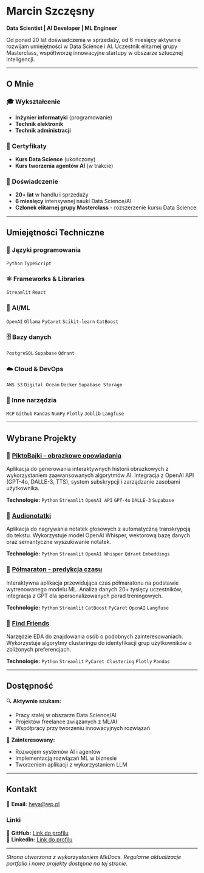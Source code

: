 # Marcin Szczęsny

**Data Scientist | AI Developer | ML Engineer**

Od ponad 20 lat doświadczenia w sprzedaży, od 6 miesięcy aktywnie rozwijam umiejętności w Data Science i AI. Uczestnik elitarnej grupy Masterclass, współtworzę innowacyjne startupy w obszarze sztucznej inteligencji.

---

## O Mnie

### 🎓 Wykształcenie
- **Inżynier informatyki** (programowanie)
- **Technik elektronik**
- **Technik administracji**

### 📜 Certyfikaty
- **Kurs Data Science** (ukończony)
- **Kurs tworzenia agentów AI** (w trakcie)

### 💼 Doświadczenie
- **20+ lat** w handlu i sprzedaży
- **6 miesięcy** intensywnej nauki Data Science/AI
- **Członek elitarnej grupy Masterclass** - rozszerzenie kursu Data Science

---

## Umiejętności Techniczne

### 🐍 Języki programowania
`Python` `TypeScript`

### ⚛️ Frameworks & Libraries
`Streamlit` `React`

### 🤖 AI/ML
`OpenAI` `Ollama` `PyCaret` `Scikit-learn` `CatBoost` 

### 🗄️ Bazy danych
`PostgreSQL` `Supabase` `Qdrant`

### ☁️ Cloud & DevOps
`AWS S3` `Digital Ocean` `Docker` `Supabase Storage`

### 🔧 Inne narzędzia
`MCP` `Github` `Pandas` `NumPy` `Plotly` `Joblib` `Langfuse`

---

## Wybrane Projekty

### 🎨 [PiktoBajki - obrazkowe opowiadania](/ds_ai_portfolio/piktobajki/)
Aplikacja do generowania interaktywnych historii obrazkowych z wykorzystaniem zaawansowanych algorytmów AI. Integracja z OpenAI API (GPT-4o, DALLE-3, TTS), system subskrypcji i zarządzanie zasobami użytkownika.

**Technologie:** `Python` `Streamlit` `OpenAI API` `GPT-4o` `DALLE-3` `Supabase`

### 🎤 [Audionotatki](/ds_ai_portfolio/audionotatki/)
Aplikacja do nagrywania notatek głosowych z automatyczną transkrypcją do tekstu. Wykorzystuje model OpenAI Whisper, wektorową bazę danych oraz semantyczne wyszukiwanie notatek.

**Technologie:** `Python` `Streamlit` `OpenAI Whisper` `Qdrant` `Embeddings`

### 🏃 [Półmaraton - predykcja czasu](/ds_ai_portfolio/polmaraton/)
Interaktywna aplikacja przewidująca czas półmaratonu na podstawie wytrenowanego modelu ML. Analiza danych 20+ tysięcy uczestników, integracja z GPT dla spersonalizowanych porad treningowych.

**Technologie:** `Python` `Streamlit` `CatBoost` `PyCaret` `OpenAI` `Langfuse`

### 👥 [Find Friends](/ds_ai_portfolio/friends/)
Narzędzie EDA do znajdowania osób o podobnych zainteresowaniach. Wykorzystuje algorytmy clusteringu do identyfikacji grup użytkowników o zbliżonych preferencjach.

**Technologie:** `Python` `Streamlit` `PyCaret Clustering` `Plotly` `Pandas`

---

## Dostępność

🔍 **Aktywnie szukam:**
- Pracy stałej w obszarze Data Science/AI
- Projektów freelance związanych z ML/AI
- Współpracy przy tworzeniu innowacyjnych rozwiązań

💼 **Zainteresowany:**
- Rozwojem systemów AI i agentów
- Implementacją rozwiązań ML w biznesie
- Tworzeniem aplikacji z wykorzystaniem LLM

---

## Kontakt

📧 **Email:** [heya@wp.pl](mailto:heya@wp.pl)  

### Linki
🔗 **GitHub:** [Link do profilu](https://github.com/heyagotoai)  
💼 **LinkedIn:** [Link do profilu](https://linkedin.com/in/marcin-szczęsny-3aa43a2b1)  

---

*Strona utworzona z wykorzystaniem MkDocs. Regularne aktualizacje portfolio i nowe projekty dostępne na tej stronie.*